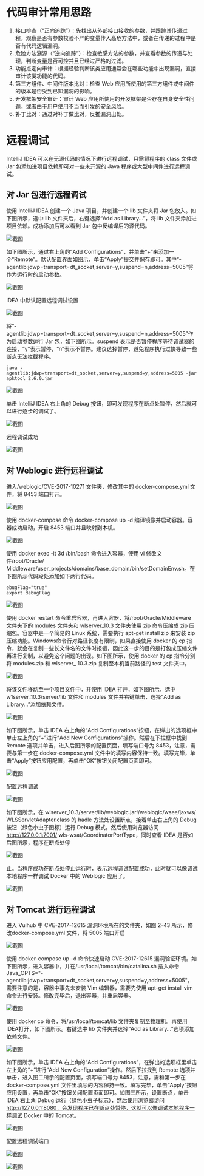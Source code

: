 # 代码审计常用思路

1. 接口排查（“正向追踪”）：先找出从外部接口接收的参数，并跟踪其传递过程，观察是否有参数校验不严的变量传入高危方法中，或者在传递的过程中是否有代码逻辑漏洞。
2. 危险方法溯源（“逆向追踪”）：检查敏感方法的参数，并查看参数的传递与处理，判断变量是否可控并且已经过严格的过滤。
3. 功能点定向审计：根据经验判断该类应用通常会在哪些功能中出现漏洞，直接审计该类功能的代码。
4. 第三方组件、中间件版本比对：检查 Web 应用所使用的第三方组件或中间件的版本是否受到已知漏洞的影响。
5. 开发框架安全审计：审计 Web 应用所使用的开发框架是否存在自身安全性问题，或者由于用户使用不当而引发的安全风险。
6. 补丁比对：通过对补丁做比对，反推漏洞出处。

# 远程调试

IntelliJ IDEA 可以在无源代码的情况下进行远程调试，只需将程序的 class 文件或 Jar 包添加进项目依赖即可对一些未开源的 Java 程序或大型中间件进行远程调试。

## 对 Jar 包进行远程调试

使用 IntelliJ IDEA 创建一个 Java 项目，并创建一个 lib 文件夹将 Jar 包放入。如下图所示，选中 lib 文件夹后，右键选择“Add as Library…”，将 lib 文件夹添加进项目依赖。成功添加后可以看到 Jar 包中反编译后的源代码。

![截图](7a4b3a6b93f42a121fdda05cfabd47aa.png)

如下图所示，通过右上角的“Add Configurations”，并单击“+”来添加一个“Remote”。默认配置界面如图示，单击“Apply”提交并保存即可。其中“-agentlib:jdwp=transport=dt_socket,server=y,suspend=n,address=5005”将作为运行时的启动参数。

![截图](bf0af24804dfcbafce99ee34e42f4db0.png)

IDEA 中默认配置远程调试设置

![截图](2e2b09c4f4c134d546cd384fe3df6ede.png)

将“-agentlib:jdwp=transport=dt_socket,server=y,suspend=n,address=5005”作为启动参数运行 Jar 包，如下图所示。suspend 表示是否暂停程序等待调试器的连接，“y”表示暂停，“n”表示不暂停。建议选择暂停，避免程序执行过快导致一些断点无法拦截程序。

```
java -agentlib:jdwp=transport=dt_socket,server=y,suspend=y,address=5005 -jar apktool_2.6.0.jar
```

![截图](6cab9bec884a1451873f31aed16702c4.png)

单击 IntelliJ IDEA 右上角的 Debug 按钮，即可发现程序在断点处暂停，然后就可以进行逐步的调试了。

![截图](29bd6554b2d125203d9f5b472b296279.png)

远程调试成功

![截图](e22eaa3df5e345dd60e365c81b0325d0.png)

## 对 Weblogic 进行远程调试

进入/weblogic/CVE-2017-10271 文件夹，修改其中的 docker-compose.yml 文件，将 8453 端口打开。

![截图](e7866fe82e3e4c0c344651ce0a258141.png)

使用 docker-compose 命令 docker-compose up -d 编译镜像并启动容器。容器成功启动，开启 8453 端口并且映射到本机。

![截图](4acfaad599698071f897c4843310f4e3.png)

使用 docker exec -it 3d /bin/bash 命令进入容器，使用 vi 修改文件/root/Oracle/ Middleware/user_projects/domains/base_domain/bin/setDomainEnv.sh。在下图所示代码段处添加如下两行代码。

```
ebugFlag="true" 
export debugFlag
```

![截图](02865d3b5d70bfe2fadf6e6e5164641c.png)

使用 docker restart 命令重启容器，再进入容器，将/root/Oracle/Middleware 文件夹下的 modules 文件夹和 wlserver_10.3 文件夹使用 zip 命令压缩成 zip 压缩包。容器中是一个简易的 Linux 系统，需要执行 apt-get install zip 来安装 zip 压缩功能。Windows命令行对路径长度有限制，如果直接使用 docker 的 cp 指令，就会在复制一些长文件名的文件时报错，因此这一步的目的是打包成压缩文件再进行复制，以避免这个问题的出现。如下图所示，使用 docker 的 cp 指令分别将 modules.zip 和 wlserver_ 10.3.zip 复制至本机当前路径的 test 文件夹中。

![截图](63cf1aaa72c2e94e36d3eacf261da283.png)

将该文件移动至一个项目文件中，并使用 IDEA 打开，如下图所示，选中w1server_10.3/server/lib 文件和 modules 文件并右键单击，选择“Add as Library…”添加依赖文件。

![截图](5568bdbf205652db97f77531621bc60c.png)

如下图所示，单击 IDEA 右上角的“Add Configurations”按钮，在弹出的选项框中单击左上角的“+”进行“Add New Configurations”操作。然后在下拉框中找到 Remote 选项并单击，进入后图所示的配置页面，填写端口号为 8453，注意，需要与第一步在 docker-compose.yml 文件中的填写内容保持一致。填写完毕，单击“Apply”按钮应用配置，再单击“OK”按钮关闭配置页面即可。

![截图](c73d2e5e7946ca67461227bbe70a245a.png)

配置远程调试

![截图](703ba8d076ef995b78f6312013a53168.png)

如下图所示，在 wlserver_10.3/server/lib/weblogic.jar!/weblogic/wsee/jaxws/ WLSServletAdapter.class 的 hadle 方法处设置断点，接着单击右上角的 Debug 按钮（绿色小虫子图标）运行 Debug 模式。然后使用浏览器访问 http://127.0.0.1:7001/ wls-wsat/CoordinatorPortType，同时查看 IDEA 是否如后图所示，程序在断点处停

![截图](efe11d1677f874c8f929cd6ac623d067.png)

止。当程序成功在断点处停止运行时，表示远程调试配置成功，此时就可以像调试本地程序一样调试 Docker 中的 Weblogic 应用了。

![截图](13a5e07c92eeda6a5ce73503f1eae5ea.png)

## 对 Tomcat 进行远程调试

进入 Vulhub 中 CVE-2017-12615 漏洞环境所在的文件夹，如图 2-43 所示，修改docker-compose.yml 文件，将 5005 端口开启

![截图](bb87165add49d232a996ee9f4dc2262c.png)

使用 docker-compose up –d 命令快速启动 CVE-2017-12615 漏洞验证环境。如下图所示，进入容器中，并在/usr/local/tomcat/bin/catalina.sh 插入命令Java_OPTS="-agentlib:jdwp=transport=dt_socket,server=y,suspend=y,address=5005"。需要注意的是，容器中事先未安装 Vim 编辑器，需要先使用 apt-get install vim 命令进行安装。修改完毕后，退出容器，并重启容器。

![截图](ebd275765ad78cb0cd204c9fc9c52d0f.png)

使用 docker cp 命令，将/usr/local/tomcat/lib 文件夹复制至物理机。再使用 IDEA打开，如下图所示。右键选中 lib 文件夹并选择“Add as Library…”选项添加依赖文件。

![截图](82a58c4e871775474746669f3f9889d4.png)

如下图所示，单击 IDEA 右上角的“Add Configurations”，在弹出的选项框里单击左上角的“+”进行“Add New Configuration”操作。然后下拉找到 Remote 选项并单击，进入图二所示的配置页面，填写端口号为 8453，注意，需和第一步在docker-compose.yml 文件里填写的内容保持一致。填写完毕，单击“Apply”按钮应用设置，再单击“OK”按钮关闭配置页面即可。如图三所示，设置断点，单击 IDEA 右上角 Debug 运行（绿色小虫子标志），然后使用浏览器访问 http://127.0.0.1:8080，会发现程序已在断点处暂停，这就可以像调试本地程序一样调试 Docker 中的 Tomcat。

![截图](82242effd8eeaea7d025f4397df95282.png)

配置远程调试端口

![截图](6a60165193f86c6dc9b5c16c611a4b9c.png)

![截图](2f001ec167911bea85e18fb21b09e6ef.png)